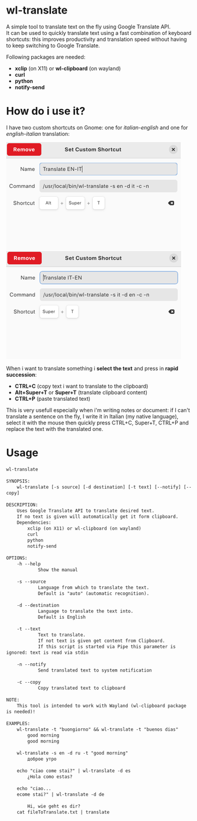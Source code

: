 

# wl-translate
A simple tool to translate text on the fly using Google Translate API.  
It can be used to quickly translate text using a fast combination of keyboard shortcuts: this improves productivity and translation speed without having to keep switching to Google Translate.

Following packages are needed:
- **xclip** (on X11) or **wl-clipboard** (on wayland)
- **curl**
- **python**
- **notify-send**

# How do i use it?

I have two custom shortcuts on Gnome: one for _italian-english_ and one for _english-italian_ translation:

!["screen1"](./screen_1.png)
!["screen1"](./screen_2.png)

When i want to translate something i **select the text** and press in **rapid succession**:
- **CTRL+C** (copy text i want to translate to the clipboard)
- **Alt+Super+T** or **Super+T** (translate clipboard content)
- **CTRL+P** (paste translated text)

This is very usefull especially when i'm writing notes or document: if I can't translate a sentence on the fly, I write it in Italian (my native language), select it with the mouse then quickly press CTRL+C, Super+T, CTRL+P and replace the text with the translated one.

# Usage 
```
wl-translate

SYNOPSIS: 
	wl-translate [-s source] [-d destination] [-t text] [--notify] [--copy]

DESCRIPTION:
	Uses Google Translate API to translate desired text.
	If no text is given will automatically get it form clipboard.
	Dependencies:
		xclip (on X11) or wl-clipboard (on wayland)
		curl
		python
		notify-send

OPTIONS:
	-h --help
			Show the manual

	-s --source
			Language from which to translate the text.
			Default is "auto" (automatic recognition).

	-d --destination
			Language to translate the text into.
			Default is English

	-t --text
			Text to translate. 
			If not text is given get content from Clipboard.
			If this script is started via Pipe this parameter is ignored: text is read via stdin

	-n --notify
			Send translated text to system notification

	-c --copy
			Copy translated text to clipboard

NOTE:
	This tool is intended to work with Wayland (wl-clipboard package is needed)!

EXAMPLES:
	wl-translate -t "buongiorno" && wl-translate -t "buenos dias"
		good morning
		good morning

	wl-translate -s en -d ru -t "good morning"
		доброе утро

	echo "ciao come stai?" | wl-translate -d es
		¿Hola como estas?

	echo "ciao...
	ecome stai?" | wl-translate -d de

		Hi, wie geht es dir?
	cat fileToTranslate.txt | translate
```
